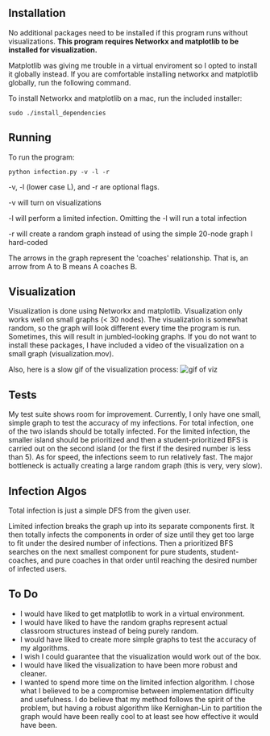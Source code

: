 Installation
-----------
No additional packages need to be installed if this program runs without visualizations. 
**This program requires Networkx and matplotlib to be installed for visualization.**

Matplotlib was giving me trouble in a virtual enviroment so I opted to install it
globally instead. If you are comfortable installing networkx and matplotlib globally,
run the following command. 

To install Networkx and matplotlib on a mac, run the included installer:

    sudo ./install_dependencies

Running
-------
To run the program:

    python infection.py -v -l -r

-v, -l (lower case L), and -r are optional flags. 

-v will turn on visualizations

-l will perform a limited infection. Omitting the -l will run a total infection

-r will create a random graph instead of using the simple 20-node graph I hard-coded

The arrows in the graph represent the 'coaches' relationship. That is, an arrow from A to B means A coaches B. 

Visualization
-------------
Visualization is done using Networkx and matplotlib. 
Visualization only works well on small graphs (< 30 nodes).
The visualization is somewhat random, so the graph will look different every time the program is run.
Sometimes, this will result in jumbled-looking graphs. 
If you do not want to install these packages, I have included a video of the visualization
on a small graph (visualization.mov). 

Also, here is a slow gif of the visualization process:
![gif of viz](https://raw.github.com/purpleladydragons/KhanProject/blob/master/visualization.gif)

Tests
-----
My test suite shows room for improvement. Currently, I only have one small,
simple graph to test the accuracy of my infections. For total infection, one of
the two islands should be totally infected. For the limited infection, the smaller
island should be prioritized and then a student-prioritized BFS is carried out on the 
second island (or the first if the desired number is less than 5). As for speed,
the infections seem to run relatively fast. The major bottleneck is actually creating 
a large random graph (this is very, very slow).

Infection Algos
---------
Total infection is just a simple DFS from the given user.

Limited infection breaks the graph up into its separate components first.
It then totally infects the components in order of size until they get too
large to fit under the desired number of infections. Then a prioritized BFS searches on 
the next smallest component for pure students, student-coaches, and pure coaches in 
that order until reaching the desired number of infected users. 

To Do
-------
* I would have liked to get matplotlib to work in a virtual environment.
* I would have liked to have the random graphs represent actual classroom structures instead of being purely random. 
* I would have liked to create more simple graphs to test the accuracy of my algorithms. 
* I wish I could guarantee that the visualization would work out of the box. 
* I would have liked the visualization to have been more robust and cleaner.
* I wanted to spend more time on the limited infection algorithm. I chose what I believed to be a compromise between implementation difficulty and usefulness. I do believe that my method follows the spirit of the problem, but having a robust algorithm like Kernighan-Lin to partition the graph would have been really cool to at least see how effective it would have been.
